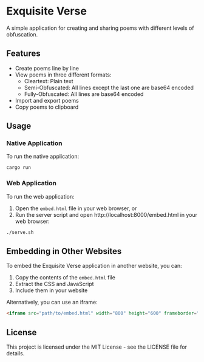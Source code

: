 # Exquisite Verse

A simple application for creating and sharing poems with different levels of obfuscation.

## Features

- Create poems line by line
- View poems in three different formats:
  - Cleartext: Plain text
  - Semi-Obfuscated: All lines except the last one are base64 encoded
  - Fully-Obfuscated: All lines are base64 encoded
- Import and export poems
- Copy poems to clipboard

## Usage

### Native Application

To run the native application:

```bash
cargo run
```

### Web Application

To run the web application:

1. Open the `embed.html` file in your web browser, or
2. Run the server script and open http://localhost:8000/embed.html in your web browser:

```bash
./serve.sh
```

## Embedding in Other Websites

To embed the Exquisite Verse application in another website, you can:

1. Copy the contents of the `embed.html` file
2. Extract the CSS and JavaScript
3. Include them in your website

Alternatively, you can use an iframe:

```html
<iframe src="path/to/embed.html" width="800" height="600" frameborder="0"></iframe>
```

## License

This project is licensed under the MIT License - see the LICENSE file for details.